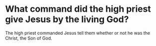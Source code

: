 # What command did the high priest give Jesus by the living God?

The high priest commanded Jesus tell them whether or not he was the Christ, the Son of God.
